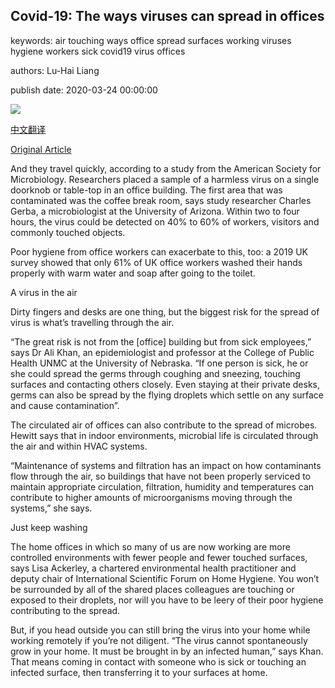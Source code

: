 ## Covid-19: The ways viruses can spread in offices

keywords: air touching ways office spread surfaces working viruses hygiene workers sick covid19 virus offices

authors: Lu-Hai Liang

publish date: 2020-03-24 00:00:00

![](https://ichef.bbci.co.uk/wwfeatures/live/624_351/images/live/p0/87/k8/p087k8fr.jpg)

[中文翻译](Covid-19%3A%20The%20ways%20viruses%20can%20spread%20in%20offices_zh.md)

[Original Article](https://www.bbc.com/worklife/article/20200324-covid-19-the-ways-viruses-can-spread-in-offices)

And they travel quickly, according to a study from the American Society for Microbiology. Researchers placed a sample of a harmless virus on a single doorknob or table-top in an office building. The first area that was contaminated was the coffee break room, says study researcher Charles Gerba, a microbiologist at the University of Arizona. Within two to four hours, the virus could be detected on 40% to 60% of workers, visitors and commonly touched objects.

Poor hygiene from office workers can exacerbate to this, too: a 2019 UK survey showed that only 61% of UK office workers washed their hands properly with warm water and soap after going to the toilet.

A virus in the air

Dirty fingers and desks are one thing, but the biggest risk for the spread of virus is what’s travelling through the air.

“The great risk is not from the [office] building but from sick employees,” says Dr Ali Khan, an epidemiologist and professor at the College of Public Health UNMC at the University of Nebraska. “If one person is sick, he or she could spread the germs through coughing and sneezing, touching surfaces and contacting others closely. Even staying at their private desks, germs can also be spread by the flying droplets which settle on any surface and cause contamination”.

The circulated air of offices can also contribute to the spread of microbes. Hewitt says that in indoor environments, microbial life is circulated through the air and within HVAC systems.

“Maintenance of systems and filtration has an impact on how contaminants flow through the air, so buildings that have not been properly serviced to maintain appropriate circulation, filtration, humidity and temperatures can contribute to higher amounts of microorganisms moving through the systems,” she says.

Just keep washing

The home offices in which so many of us are now working are more controlled environments with fewer people and fewer touched surfaces, says Lisa Ackerley, a chartered environmental health practitioner and deputy chair of International Scientific Forum on Home Hygiene. You won’t be surrounded by all of the shared places colleagues are touching or exposed to their droplets, nor will you have to be leery of their poor hygiene contributing to the spread.

But, if you head outside you can still bring the virus into your home while working remotely if you’re not diligent. “The virus cannot spontaneously grow in your home. It must be brought in by an infected human,” says Khan. That means coming in contact with someone who is sick or touching an infected surface, then transferring it to your surfaces at home.